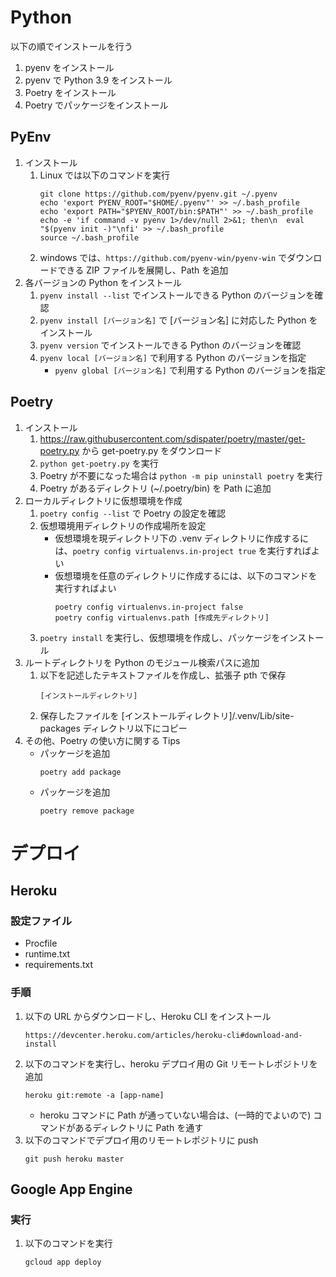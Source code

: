 # Python
以下の順でインストールを行う
1. pyenv をインストール
1. pyenv で Python 3.9 をインストール
1. Poetry をインストール
1. Poetry でパッケージをインストール

## PyEnv
1. インストール
    1. Linux では以下のコマンドを実行
        ```
        git clone https://github.com/pyenv/pyenv.git ~/.pyenv
        echo 'export PYENV_ROOT="$HOME/.pyenv"' >> ~/.bash_profile
        echo 'export PATH="$PYENV_ROOT/bin:$PATH"' >> ~/.bash_profile
        echo -e 'if command -v pyenv 1>/dev/null 2>&1; then\n  eval "$(pyenv init -)"\nfi' >> ~/.bash_profile
        source ~/.bash_profile
        ```
    1. windows では、`https://github.com/pyenv-win/pyenv-win` でダウンロードできる ZIP ファイルを展開し、Path を追加
1. 各バージョンの Python をインストール
    1. `pyenv install --list` でインストールできる Python のバージョンを確認
    1. `pyenv install [バージョン名]` で [バージョン名] に対応した Python をインストール
    1. `pyenv version` でインストールできる Python のバージョンを確認
    1. `pyenv local [バージョン名]` で利用する Python のバージョンを指定
        - `pyenv global [バージョン名]` で利用する Python のバージョンを指定

## Poetry
1. インストール
    1. https://raw.githubusercontent.com/sdispater/poetry/master/get-poetry.py から get-poetry.py をダウンロード
    1. `python get-poetry.py` を実行
    1. Poetry が不要になった場合は `python -m pip uninstall poetry` を実行
    1. Poetry があるディレクトリ (~/.poetry/bin) を Path に追加
1. ローカルディレクトリに仮想環境を作成
    1. `poetry config --list` で Poetry の設定を確認
    1. 仮想環境用ディレクトリの作成場所を設定
        - 仮想環境を現ディレクトリ下の .venv ディレクトリに作成するには、`poetry config virtualenvs.in-project true` を実行すればよい
        - 仮想環境を任意のディレクトリに作成するには、以下のコマンドを実行すればよい
            ```
            poetry config virtualenvs.in-project false
            poetry config virtualenvs.path [作成先ディレクトリ]
            ```
    1. `poetry install` を実行し、仮想環境を作成し、パッケージをインストール
1. ルートディレクトリを Python のモジュール検索パスに追加
    1. 以下を記述したテキストファイルを作成し、拡張子 pth で保存
        ```
        [インストールディレクトリ]
        ```
    1. 保存したファイルを [インストールディレクトリ]/.venv/Lib/site-packages ディレクトリ以下にコピー
1. その他、Poetry の使い方に関する Tips
    - パッケージを追加
        ```
        poetry add package
        ```
    - パッケージを追加
        ```
        poetry remove package
        ```

# デプロイ
## Heroku
### 設定ファイル
- Procfile
- runtime.txt
- requirements.txt
### 手順
1. 以下の URL からダウンロードし、Heroku CLI をインストール
    ```
    https://devcenter.heroku.com/articles/heroku-cli#download-and-install
    ```
1. 以下のコマンドを実行し、heroku デプロイ用の Git リモートレポジトリを追加
    ```
    heroku git:remote -a [app-name]
    ```
    - heroku コマンドに Path が通っていない場合は、(一時的でよいので) コマンドがあるディレクトリに Path を通す
1. 以下のコマンドでデプロイ用のリモートレポジトリに push
    ```
    git push heroku master
    ```

## Google App Engine
### 実行
1. 以下のコマンドを実行
    ```
    gcloud app deploy
    ```
